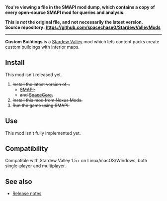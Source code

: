 **You're viewing a file in the SMAPI mod dump, which contains a copy of every open-source SMAPI mod
for queries and analysis.**

**This is _not_ the original file, and not necessarily the latest version.**  
**Source repository: https://github.com/spacechase0/StardewValleyMods**

----

**Custom Buildings** is a [Stardew Valley](http://stardewvalley.net/) mod which lets content packs
create custom buildings with interior maps.

## Install
This mod isn't released yet.

1. ~~Install the latest version of...~~
   * ~~[SMAPI](https://smapi.io);~~
   * ~~and [SpaceCore](https://www.nexusmods.com/stardewvalley/mods/1348).~~
2. ~~Install this mod from Nexus Mods.~~
3. ~~Run the game using SMAPI.~~

## Use
This mod isn't fully implemented yet.

## Compatibility
Compatible with Stardew Valley 1.5+ on Linux/macOS/Windows, both single-player and multiplayer.

## See also
* [Release notes](release-notes.md)
